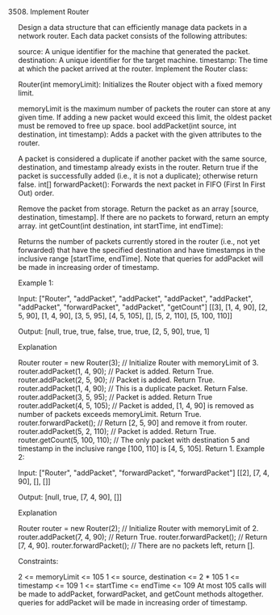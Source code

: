 3508. Implement Router

Design a data structure that can efficiently manage data packets in a network router. Each data packet consists of the following attributes:

source: A unique identifier for the machine that generated the packet.
destination: A unique identifier for the target machine.
timestamp: The time at which the packet arrived at the router.
Implement the Router class:

Router(int memoryLimit): Initializes the Router object with a fixed memory limit.

memoryLimit is the maximum number of packets the router can store at any given time.
If adding a new packet would exceed this limit, the oldest packet must be removed to free up space.
bool addPacket(int source, int destination, int timestamp): Adds a packet with the given attributes to the router.

A packet is considered a duplicate if another packet with the same source, destination, and timestamp already exists in the router.
Return true if the packet is successfully added (i.e., it is not a duplicate); otherwise return false.
int[] forwardPacket(): Forwards the next packet in FIFO (First In First Out) order.

Remove the packet from storage.
Return the packet as an array [source, destination, timestamp].
If there are no packets to forward, return an empty array.
int getCount(int destination, int startTime, int endTime):

Returns the number of packets currently stored in the router (i.e., not yet forwarded) that have the specified destination and have timestamps in the inclusive range [startTime, endTime].
Note that queries for addPacket will be made in increasing order of timestamp.

 

Example 1:

Input:
["Router", "addPacket", "addPacket", "addPacket", "addPacket", "addPacket", "forwardPacket", "addPacket", "getCount"]
[[3], [1, 4, 90], [2, 5, 90], [1, 4, 90], [3, 5, 95], [4, 5, 105], [], [5, 2, 110], [5, 100, 110]]

Output:
[null, true, true, false, true, true, [2, 5, 90], true, 1]

Explanation

Router router = new Router(3); // Initialize Router with memoryLimit of 3.
router.addPacket(1, 4, 90); // Packet is added. Return True.
router.addPacket(2, 5, 90); // Packet is added. Return True.
router.addPacket(1, 4, 90); // This is a duplicate packet. Return False.
router.addPacket(3, 5, 95); // Packet is added. Return True
router.addPacket(4, 5, 105); // Packet is added, [1, 4, 90] is removed as number of packets exceeds memoryLimit. Return True.
router.forwardPacket(); // Return [2, 5, 90] and remove it from router.
router.addPacket(5, 2, 110); // Packet is added. Return True.
router.getCount(5, 100, 110); // The only packet with destination 5 and timestamp in the inclusive range [100, 110] is [4, 5, 105]. Return 1.
Example 2:

Input:
["Router", "addPacket", "forwardPacket", "forwardPacket"]
[[2], [7, 4, 90], [], []]

Output:
[null, true, [7, 4, 90], []]

Explanation

Router router = new Router(2); // Initialize Router with memoryLimit of 2.
router.addPacket(7, 4, 90); // Return True.
router.forwardPacket(); // Return [7, 4, 90].
router.forwardPacket(); // There are no packets left, return [].
 

Constraints:

2 <= memoryLimit <= 105
1 <= source, destination <= 2 * 105
1 <= timestamp <= 109
1 <= startTime <= endTime <= 109
At most 105 calls will be made to addPacket, forwardPacket, and getCount methods altogether.
queries for addPacket will be made in increasing order of timestamp.